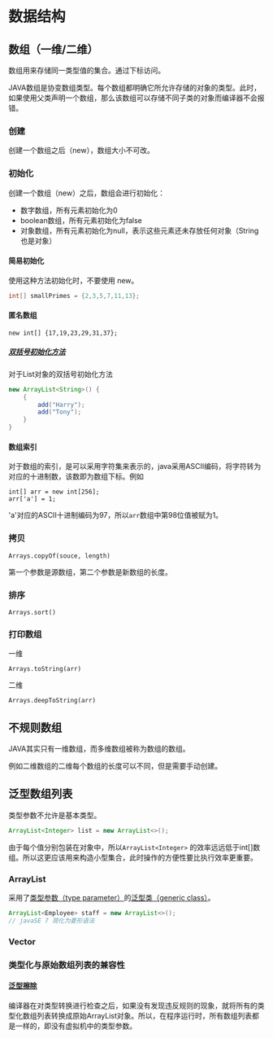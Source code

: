 # 数据结构

## 数组（一维/二维）

数组用来存储同一类型值的集合。通过下标访问。

JAVA数组是协变数组类型。每个数组都明确它所允许存储的对象的类型。此时，如果使用父类声明一个数组，那么该数组可以存储不同子类的对象而编译器不会报错。

### 创建

创建一个数组之后（new），数组大小不可改。

### 初始化

创建一个数组（new）之后，数组会进行初始化：

- 数字数组，所有元素初始化为0
- boolean数组，所有元素初始化为false
- 对象数组，所有元素初始化为null，表示这些元素还未存放任何对象（String也是对象）

#### 简易初始化

使用这种方法初始化时，不要使用 new。

```java
int[] smallPrimes = {2,3,5,7,11,13};
```

#### 匿名数组

```
new int[] {17,19,23,29,31,37};
```

##### [双括号初始化方法](./附录K-JAVA内部类.md)

对于List对象的双括号初始化方法

```java
new ArrayList<String>() {
	{
		add("Harry");
		add("Tony");
	}
}
```

#### 数组索引

对于数组的索引，是可以采用字符集来表示的，java采用ASCII编码，将字符转为对应的十进制数，该数即为数组下标。例如

```
int[] arr = new int[256];
arr['a'] = 1;
```

'a'对应的ASCII十进制编码为97，所以`arr`数组中第98位值被赋为1。

### 拷贝

`Arrays.copyOf(souce, length)` 

第一个参数是源数组，第二个参数是新数组的长度。

### 排序

`Arrays.sort()` 

### 打印数组

一维

`Arrays.toString(arr)` 

二维

`Arrays.deepToString(arr)`  

## 不规则数组

JAVA其实只有一维数组，而多维数组被称为数组的数组。

例如二维数组的二维每个数组的长度可以不同，但是需要手动创建。

## 泛型数组列表

类型参数不允许是基本类型。

```java
ArrayList<Integer> list = new ArrayList<>();
```

由于每个值分别包装在对象中，所以`ArrayList<Integer>` 的效率远远低于int[]数组。所以这更应该用来构造小型集合，此时操作的方便性要比执行效率更重要。

### ArrayList

采用了[类型参数（type parameter）](./附录M-JAVA泛型.md)的[泛型类（generic class）](./附录M-JAVA泛型.md)。

```java
ArrayList<Employee> staff = new ArrayList<>();
// javaSE 7 简化为菱形语法
```

### Vector

### 类型化与原始数组列表的兼容性

#### [泛型擦除](./附录M-JAVA泛型.md) 

编译器在对类型转换进行检查之后，如果没有发现违反规则的现象，就将所有的类型化数组列表转换成原始ArrayList对象。所以，在程序运行时，所有数组列表都是一样的，即没有虚拟机中的类型参数。
